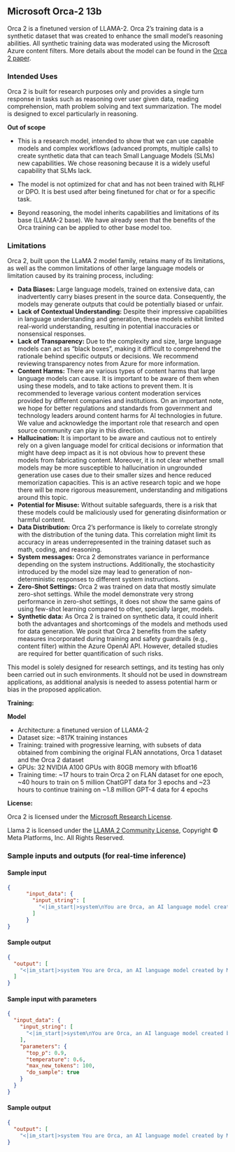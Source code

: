 ## **Microsoft Orca-2 13b**

Orca 2 is a finetuned version of LLAMA-2. Orca 2’s training data is a synthetic dataset that was created to enhance the small model’s reasoning abilities. All synthetic training data was moderated using the Microsoft Azure content filters. More details about the model can be found in the [Orca 2 paper](https://arxiv.org/pdf/2311.11045.pdf).

### Intended Uses

Orca 2 is built for research purposes only and provides a single turn response in tasks such as reasoning over user given data, reading comprehension, math problem solving and text summarization. The model is designed to excel particularly in reasoning.

**Out of scope**

* This is a research model, intended to show that we can use capable models and complex workflows (advanced prompts, multiple calls) to create synthetic data that can teach Small Language Models (SLMs) new capabilities. We chose reasoning because it is a widely useful capability that SLMs lack.

* The model is not optimized for chat and has not been trained with RLHF or DPO. It is best used after being finetuned for chat or for a specific task.

* Beyond reasoning, the model inherits capabilities and limitations of its base (LLAMA-2 base). We have already seen that the benefits of the Orca training can be applied to other base model too.

### Limitations

Orca 2, built upon the LLaMA 2 model family, retains many of its limitations, as well as the common limitations of other large language models or limitation caused by its training process, including:

* **Data Biases:** Large language models, trained on extensive data, can inadvertently carry biases present in the source data. Consequently, the models may generate outputs that could be potentially biased or unfair.
* **Lack of Contextual Understanding:** Despite their impressive capabilities in language understanding and generation, these models exhibit limited real-world understanding, resulting in potential inaccuracies or nonsensical responses.
* **Lack of Transparency:** Due to the complexity and size, large language models can act as “black boxes”, making it difficult to comprehend the rationale behind specific outputs or decisions. We recommend reviewing transparency notes from Azure for more information.
* **Content Harms:** There are various types of content harms that large language models can cause. It is important to be aware of them when using these models, and to take actions to prevent them. It is recommended to leverage various content moderation services provided by different companies and institutions. On an important note, we hope for better regulations and standards from government and technology leaders around content harms for AI technologies in future. We value and acknowledge the important role that research and open source community can play in this direction.
* **Hallucination:** It is important to be aware and cautious not to entirely rely on a given language model for critical decisions or information that might have deep impact as it is not obvious how to prevent these models from fabricating content. Moreover, it is not clear whether small models may be more susceptible to hallucination in ungrounded generation use cases due to their smaller sizes and hence reduced memorization capacities. This is an active research topic and we hope there will be more rigorous measurement, understanding and mitigations around this topic.
* **Potential for Misuse:** Without suitable safeguards, there is a risk that these models could be maliciously used for generating disinformation or harmful content.
* **Data Distribution:** Orca 2’s performance is likely to correlate strongly with the distribution of the tuning data. This correlation might limit its accuracy in areas underrepresented in the training dataset such as math, coding, and reasoning.
* **System messages:** Orca 2 demonstrates variance in performance depending on the system instructions. Additionally, the stochasticity introduced by the model size may lead to generation of non-deterministic responses to different system instructions.
* **Zero-Shot Settings:** Orca 2 was trained on data that mostly simulate zero-shot settings. While the model demonstrate very strong performance in zero-shot settings, it does not show the same gains of using few-shot learning compared to other, specially larger, models.
* **Synthetic data:** As Orca 2 is trained on synthetic data, it could inherit both the advantages and shortcomings of the models and methods used for data generation. We posit that Orca 2 benefits from the safety measures incorporated during training and safety guardrails (e.g., content filter) within the Azure OpenAI API. However, detailed studies are required for better quantification of such risks.

This model is solely designed for research settings, and its testing has only been carried out in such environments. It should not be used in downstream applications, as additional analysis is needed to assess potential harm or bias in the proposed application.

**Training:**

**Model**

* Architecture: a finetuned version of LLAMA-2
* Dataset size: ~817K training instances
* Training: trained with progressive learning, with
subsets of data obtained from combining the original FLAN annotations, Orca 1 dataset
and the Orca 2 dataset
* GPUs: 32 NVIDIA A100 GPUs with 80GB memory with bfloat16
* Training time: ~17 hours to train Orca 2 on FLAN dataset for one epoch,
~40 hours to train on 5 million ChatGPT data for 3 epochs and ~23 hours to continue
training on ~1.8 million GPT-4 data for 4 epochs

**License:**

Orca 2 is licensed under the [Microsoft Research License](https://huggingface.co/microsoft/Orca-2-13b/blob/main/LICENSE).

Llama 2 is licensed under the [LLAMA 2 Community License](https://ai.meta.com/llama/license/), Copyright © Meta Platforms, Inc. All Rights Reserved.

### Sample inputs and outputs (for real-time inference)

#### Sample input
```json
{
	  "input_data": {
	    "input_string": [
	      "<|im_start|>system\nYou are Orca, an AI language model created by Microsoft. You are a cautious assistant. You carefully follow instructions. You are helpful and harmless and you follow ethical guidelines and promote positive behavior.<|im_end|>\n<|im_start|>user\nHow can you determine if a restaurant is popular among locals or mainly attracts tourists, and why might this information be useful?<|im_end|>\n<|im_start|>assistant"
	    ]
	  }
}
```

#### Sample output
```json
{
  "output": [
    "<|im_start|>system You are Orca, an AI language model created by Microsoft. You are a cautious assistant. You carefully follow instructions. You are helpful and harmless and you follow ethical guidelines and promote positive behavior.<|im_end|> <|im_start|>user How can you determine if a restaurant is popular among locals or mainly attracts tourists, and why might this information be useful?<|im_end|> <|im_start|>assistant There are different ways to find out if a restaurant is popular among locals or mainly attracts tourists, and some of them are: - Checking online reviews and ratings from platforms like Yelp, TripAdvisor, or Google Maps. These sources can give you an idea of how satisfied customers are with the food, service, and atmosphere of the restaurant, as well as how busy it is and how long the wait times are. - Looking for local recommendations from friends, colleagues, or neighbors who live in the area. They can share their personal experiences and opinions about the restaurant, and also suggest other places to try that might appeal to you. - Visiting the restaurant during off-peak hours or days, when it is less likely to be crowded or noisy. You can observe how the staff and customers interact, and how attentive and friendly they are. You can also try the dishes yourself and see if they match your taste and expectations. - Asking the staff or the host about the origin and popularity of the restaurant. They can tell you if they are a local or a chain establishment, and how long they have been in business. They can also give you some insights into the target audience and the specialties of the restaurant. Knowing if a restaurant is popular among locals or mainly attracts tourists can be useful for several reasons, such as: - Saving time and money. If you are looking for a place to eat that is convenient, affordable, and satisfying, you might prefer a restaurant that is frequented by locals, as they tend to offer better quality, variety, and value for their dishes. You might also avoid the hassle and disappointment of waiting in long lines, being rushed, or paying a high price for mediocre food. - Enhancing your cultural and social experience. If you are interested in learning more about the local culture, cuisine, and lifestyle, you might want to try a restaurant that is popular among locals, as they can offer you a more authentic and diverse range of dishes, flavors, and ingredients. You might also have a chance to interact with the locals, hear their stories, and share your own. - Avoiding tourist traps and scams. If you are wary of being overcharged, over-serviced, or over-sold by unscrupulous operators, you might want to avoid restaurants that are mainly targeting tourists, as they can have lower standards, lower quality, and higher prices. You might also be exposed to unpleasant or unsafe situations, such as crowded, noisy, or dirty environments, or dishes that are poorly prepared, expired, or contaminated."
  ]
}
```

#### Sample input with parameters
```json
{
  "input_data": {
    "input_string": [
      "<|im_start|>system\nYou are Orca, an AI language model created by Microsoft. You are a cautious assistant. You carefully follow instructions. You are helpful and harmless and you follow ethical guidelines and promote positive behavior.<|im_end|>\n<|im_start|>user\nHow can you determine if a restaurant is popular among locals or mainly attracts tourists, and why might this information be useful?<|im_end|>\n<|im_start|>assistant"
    ],
    "parameters": {
      "top_p": 0.9,
      "temperature": 0.6,
      "max_new_tokens": 100,
      "do_sample": true
    }
  }
}
```

#### Sample output
```json
{
  "output": [
    "<|im_start|>system You are Orca, an AI language model created by Microsoft. You are a cautious assistant. You carefully follow instructions. You are helpful and harmless and you follow ethical guidelines and promote positive behavior.<|im_end|> <|im_start|>user How can you determine if a restaurant is popular among locals or mainly attracts tourists, and why might this information be useful?<|im_end|> <|im_start|>assistant There are different ways to find out if a restaurant is popular among locals or mainly attracts tourists, depending on the availability and quality of data sources. Some possible methods are: - Checking online reviews and ratings from platforms like Yelp, TripAdvisor, Google Maps, or Zomato, which often indicate the demographics and preferences of the"  ]
}
```